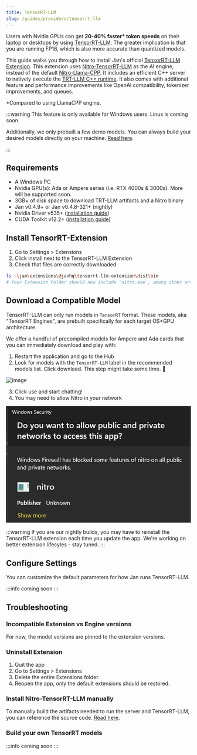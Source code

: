```yaml
---
title: TensorRT-LLM
slug: /guides/providers/tensorrt-llm
---
```


<head>
    <title>TensorRT-LLM - Jan Guides</title>
    <meta name="description" content="Learn how to install Jan's official TensorRT-LLM Extension, which offers 20-40% faster token speeds on Nvidia GPUs. Understand the requirements, installation steps, and troubleshooting tips."/>
    <meta name="keywords" content="Jan AI, Jan, ChatGPT alternative, TensorRT-LLM, Nvidia GPU, TensorRT, extension, installation, troubleshooting"/>
    <meta property="og:title" content="TensorRT-LLM - Jan Guides"/>
    <meta property="og:description" content="Learn how to install Jan's official TensorRT-LLM Extension, which offers 20-40% faster token speeds on Nvidia GPUs. Understand the requirements, installation steps, and troubleshooting tips."/>
    <meta property="og:url" content="https://jan.ai/guides/providers/tensorrt-llm"/>
    <meta name="twitter:card" content="summary"/>
    <meta name="twitter:title" content="TensorRT-LLM - Jan Guides"/>
    <meta name="twitter:description" content="Learn how to install Jan's official TensorRT-LLM Extension, which offers 20-40% faster token speeds on Nvidia GPUs. Understand the requirements, installation steps, and troubleshooting tips."/>
</head>

Users with Nvidia GPUs can get **20-40% faster\* token speeds** on their laptop or desktops by using [TensorRT-LLM](https://github.com/NVIDIA/TensorRT-LLM). The greater implication is that you are running FP16, which is also more accurate than quantized models.

This guide walks you through how to install Jan's official [TensorRT-LLM Extension](https://github.com/janhq/nitro-tensorrt-llm). This extension uses [Nitro-TensorRT-LLM](https://github.com/janhq/nitro-tensorrt-llm) as the AI engine, instead of the default [Nitro-Llama-CPP](https://github.com/janhq/nitro). It includes an efficient C++ server to natively execute the [TRT-LLM C++ runtime](https://nvidia.github.io/TensorRT-LLM/gpt_runtime.html). It also comes with additional feature and performance improvements like OpenAI compatibility, tokenizer improvements, and queues.

\*Compared to using LlamaCPP engine.

:::warning
This feature is only available for Windows users. Linux is coming soon.

Additionally, we only prebuilt a few demo models. You can always build your desired models directly on your machine. [Read here](#build-your-own-tensorrt-models).

:::

## Requirements

- A Windows PC
- Nvidia GPU(s): Ada or Ampere series (i.e. RTX 4000s & 3000s). More will be supported soon.
- 3GB+ of disk space to download TRT-LLM artifacts and a Nitro binary
- Jan v0.4.9+ or Jan v0.4.8-321+ (nightly)
- Nvidia Driver v535+ ([installation guide](https://jan.ai/guides/common-error/not-using-gpu/#1-ensure-gpu-mode-requirements))
- CUDA Toolkit v12.2+ ([installation guide](https://jan.ai/guides/common-error/not-using-gpu/#1-ensure-gpu-mode-requirements))

## Install TensorRT-Extension

1. Go to Settings > Extensions
2. Click install next to the TensorRT-LLM Extension
3. Check that files are correctly downloaded

```sh
ls ~\jan\extensions\@janhq\tensorrt-llm-extension\dist\bin
# Your Extension Folder should now include `nitro.exe`, among other artifacts needed to run TRT-LLM
```

## Download a Compatible Model

TensorRT-LLM can only run models in `TensorRT` format. These models, aka "TensorRT Engines", are prebuilt specifically for each target OS+GPU architecture.

We offer a handful of precompiled models for Ampere and Ada cards that you can immediately download and play with:

1. Restart the application and go to the Hub
2. Look for models with the `TensorRT-LLM` label in the recommended models list. Click download. This step might take some time. 🙏

![image](https://hackmd.io/_uploads/rJewrEgRp.png)

3. Click use and start chatting!
4. You may need to allow Nitro in your network

![alt text](image.png)

:::warning
If you are our nightly builds, you may have to reinstall the TensorRT-LLM extension each time you update the app. We're working on better extension lifecyles - stay tuned.
:::

## Configure Settings

You can customize the default parameters for how Jan runs TensorRT-LLM.

:::info
coming soon
:::

## Troubleshooting

### Incompatible Extension vs Engine versions

For now, the model versions are pinned to the extension versions.

### Uninstall Extension

1. Quit the app
2. Go to Settings > Extensions
3. Delete the entire Extensions folder.
4. Reopen the app, only the default extensions should be restored.

### Install Nitro-TensorRT-LLM manually

To manually build the artifacts needed to run the server and TensorRT-LLM, you can reference the source code. [Read here](https://github.com/janhq/nitro-tensorrt-llm?tab=readme-ov-file#quickstart).

### Build your own TensorRT models

:::info
coming soon
:::
